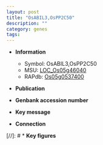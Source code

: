 ```yaml
---
layout: post
title: "OsABIL3,OsPP2C50"
description: ""
category: genes
tags: 
---
```


* **Information**  
    + Symbol: OsABIL3,OsPP2C50  
    + MSU: [LOC_Os05g46040](http://rice.uga.edu/cgi-bin/ORF_infopage.cgi?orf=LOC_Os05g46040)  
    + RAPdb: [Os05g0537400](http://rapdb.dna.affrc.go.jp/viewer/gbrowse_details/irgsp1?name=Os05g0537400)  

* **Publication**  

* **Genbank accession number**  

* **Key message**  

* **Connection**  

[//]: # * **Key figures**  


